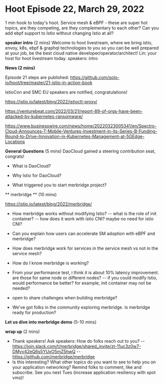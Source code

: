 # Hoot Episode 22, March 29, 2022

1 min hook to today's hoot.
Service mesh & eBPF - these are super hot topics, are they competing, are they complementary to each other?  Can you add ebpf support to Istio without changing Istio at all?

**speaker intro** (2 mins)
Welcome to hoot livestream, where we bring istio, envoy, k8s, ebpf & graphql technologies to you so you can be well prepared at your job, be the best cloud native developer/operator/architect!
Lin: your host for hoot livestream today.
speakers: intro

**News (2 mins)**

Episode 21 steps are published: https://github.com/solo-io/hoot/tree/master/21-istio-in-action-book

IstioCon and SMC EU speakers are notified, congratulations!

https://istio.io/latest/blog/2022/istioctl-proxy/

https://venturebeat.com/2022/03/21/report-89-of-orgs-have-been-attacked-by-kubernetes-ransomware/

https://www.businesswire.com/news/home/20220323005341/en/Spectro-Cloud-Announces-T-Mobile-Ventures-Investment-in-its-Series-B-Funding-Round-to-Drive-Innovation-in-Kubernetes-Management-at-5GEdge-Locations


**General Questions** (5 mins)
DaoCloud gained a steering contribution seat, congrats! 

- What is DaoCloud?

- Why Istio for DaoCloud?

- What triggered you to start merbridge project?

** merbridge ** (10 mins)

https://istio.io/latest/blog/2022/merbridge/

- How merbridge works without modifying Istio?
-- what is the role of init container?
-- how does it work with istio CNI? maybe no need for istio CNI?

- Can you explain how users can accelerate SM adoption with eBPF and merbridge?

- How does merbridge work for services in the service mesh vs not in the service mesh?

- How do I know merbridge is working?

- From your performance test, i think it is about 10% latency improvement. are those for same node or different nodes?
-- if you could modify Istio, would performance be better?  for example, init container may not be needed?

- open to share challenges when building merbridge?

- We've got folks in the community exploring merbridge.  Is merbridge ready for production?

**Let us dive into merbridge demo** (5-10 mins)

**wrap up** (2 mins)
- Thank speakers! Ask speakers: How do folks reach out to you?
-- https://join.slack.com/t/merbridge/shared_invite/zt-11uc3z0w7-DMyv42eQ6s5YUxO5mZ5hwQ
-- https://github.com/merbridge/merbridge
- Is this interesting? What other topics do you want to see to help you on your application networking? Remind folks to comment, like and subscribe. See you next Tues (increase application resiliency with spot vms)!